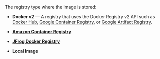The registry type where the image is stored: 

* **Docker v2** — A registry that uses the Docker Registry v2 API such as [Docker Hub](https://docs.docker.com/registry/spec/api/), [Google Container Registry](https://cloud.google.com/container-registry), or [Google Artifact Registry](https://cloud.google.com/artifact-registry).

* **[Amazon Container Registry](https://aws.amazon.com/ecr/)**

* **[JFrog Docker Registry](https://jfrog.com/container-registry/)**

* **Local Image**